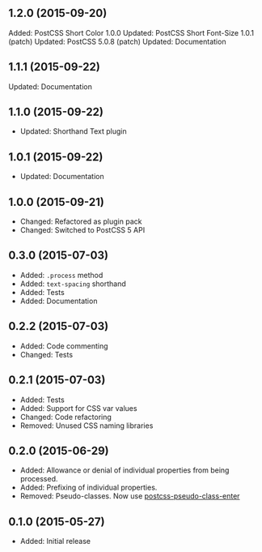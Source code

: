 ## 1.2.0 (2015-09-20)

Added: PostCSS Short Color 1.0.0
Updated: PostCSS Short Font-Size 1.0.1 (patch)
Updated: PostCSS 5.0.8 (patch)
Updated: Documentation

## 1.1.1 (2015-09-22)

Updated: Documentation

## 1.1.0 (2015-09-22)

- Updated: Shorthand Text plugin

## 1.0.1 (2015-09-22)

- Updated: Documentation

## 1.0.0 (2015-09-21)

- Changed: Refactored as plugin pack
- Changed: Switched to PostCSS 5 API

## 0.3.0 (2015-07-03)

- Added: `.process` method
- Added: `text-spacing` shorthand
- Added: Tests
- Added: Documentation

## 0.2.2 (2015-07-03)

- Added: Code commenting
- Changed: Tests

## 0.2.1 (2015-07-03)

- Added: Tests
- Added: Support for CSS var values
- Changed: Code refactoring
- Removed: Unused CSS naming libraries

## 0.2.0 (2015-06-29)

- Added: Allowance or denial of individual properties from being processed.
- Added: Prefixing of individual properties.
- Removed: Pseudo-classes. Now use [postcss-pseudo-class-enter](https://github.com/jonathantneal/postcss-pseudo-class-enter)

## 0.1.0 (2015-05-27)

- Added: Initial release
